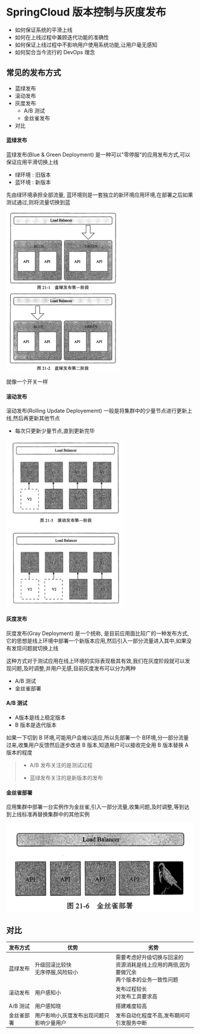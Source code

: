 # SpringCloud 版本控制与灰度发布

- 如何保证系统的平滑上线
- 如何在上线过程中兼顾迭代功能的准确性
- 如何保证上线过程中不影响用户使用系统功能,让用户毫无感知
- 如何契合当今流行的 DevOps 理念

## 常见的发布方式

- 蓝绿发布
- 滚动发布
- 灰度发布
  - A/B 测试
  - 金丝雀发布
- 对比

#### 蓝绿发布

蓝绿发布(Blue & Green Deployment) 是一种可以"零停服"的应用发布方式,可以保证应用平滑切换上线

- 绿环境 : 旧版本
- 蓝环境 : 新版本

先由绿环境承担全部流量, 蓝环境则是一套独立的新环境应用环境,在部署之后如果测试通过,则将流量切换到蓝

<img src="../../assets/image-20200617175242334.png" alt="image-20200617175242334" style="zoom:50%;" />

就像一个开关一样

#### 滚动发布

滚动发布(Rolling Update Deployememt) 一般是将集群中的少量节点进行更新上线,然后再更新其他节点

- 每次只更新少量节点,直到更新完毕

<img src="../../assets/image-20200617175530524.png" alt="image-20200617175530524" style="zoom:50%;" />

#### 灰度发布

灰度发布(Gray Deployment) 是一个统称, 是目前应用面比较广的一种发布方式,它的思想是线上环境中部署一个新版本应用,然后引入一部分流量进入其中,如果没有发现问题就切换上线

这种方式对于测试应用在线上环境的实际表现极其有效,我们在灰度阶段就可以发现问题,及时调整,并用户无感,目前灰度发布可以分为两种

- A/B 测试
- 金丝雀部署

#### A/B 测试

- A版本是线上稳定版本
- B 版本是迭代版本

如果一下切到 B 环境,可能用户会难以适应,所以先部署一个 B环境,分一部分流量过来,收集用户反馈然后逐步改进 B 版本,知道用户可以接收完全用 B 版本替换 A 版本的程度

> - A/B 发布关注的是测试过程
>
> - 蓝绿发布关注的是新版本的发布

#### 金丝雀部署

应用集群中部署一台实例作为金丝雀,引入一部分流量,收集问题,及时调整,等到达到上线标准再替换集群中的其他实例

![image-20200617180830193](../../assets/image-20200617180830193.png)

## 对比

| 发布方式   | 优势                                      | 劣势                                                         |
| ---------- | ----------------------------------------- | ------------------------------------------------------------ |
| 蓝绿发布   | 升级回滚比较快<br />无序停服,风险较小     | 需要考虑好升级切换与回滚的<br/>资源消耗是线上应用的两倍,因为要做冗余<br/>两个版本的业务一致性问题 |
| 滚动发布   | 用户感知小                                | 发布过程较长<br/>对发布工具要求高                            |
| A/B 测试   | 用户感知晓                                | 搭建难度较高                                                 |
| 金丝雀部署 | 用户影响小,灰度发布出现问题只影响少量用户 | 发布自动化程度不高,发布期间可引发服务中断                    |

